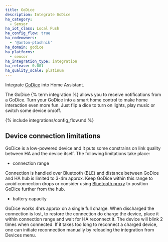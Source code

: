 ```yaml
---
title: GoDice
description: Integrate GoDice
ha_category:
  - Sensor
ha_iot_class: Local Push
ha_config_flow: true
ha_codeowners:
  - '@anton-ptashnik'
ha_domain: godice
ha_platforms:
  - sensor
ha_integration_type: integration
ha_release: 0.001
ha_quality_scale: platinum
---
```


Integrate [GoDice](https://particula-tech.com/godice) into Home Assistant.

The GoDice {% term integration %} allows you to receive notifications from a GoDice. Turn your GoDice into a smart home control to make home interaction even more fun. Just flip a dice to turn on lights, play music or switch some device on/off.

{% include integrations/config_flow.md %}

## Device connection limitations

GoDice is a low-powered device and it puts some constrains on link quality between HA and the device itself. The following limitations take place:

- connection range

Connection is handled over Bluetooth (BLE) and distance between GoDice and HA hub is limited to 3-4m approx. Keep GoDice within this range to avoid connection drops or consider using [Bluetooth proxy](https://esphome.io/components/bluetooth_proxy.html) to position GoDice further from the hub.

- battery capacity

GoDice works 4hrs approx on a single full charge. When discharged the connection is lost, to restore the connection do charge the device, place it within connection range and wait for HA reconnect it. The device will blink 2 times when connected. If it takes too long to reconnect a charged device, one can initiate reconnection manually by reloading the integration from Devices menu.
